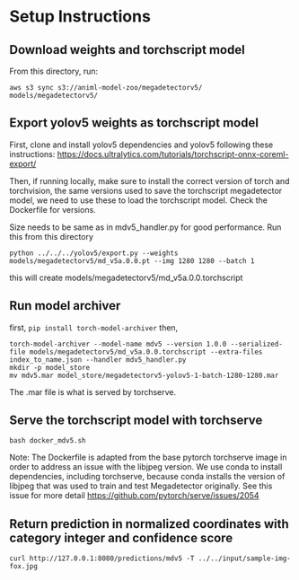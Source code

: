 # Setup Instructions

## Download weights and torchscript model
From this directory, run:
```
aws s3 sync s3://animl-model-zoo/megadetectorv5/ models/megadetectorv5/
```

## Export yolov5 weights as torchscript model

First, clone and install yolov5 dependencies and yolov5 following these instructions: https://docs.ultralytics.com/tutorials/torchscript-onnx-coreml-export/

Then, if running locally, make sure to install the correct version of torch and torchvision, the same versions used to save the torchscript megadetector model, we need to use these to load the torchscript model. Check the Dockerfile for versions.

Size needs to be same as in mdv5_handler.py for good performance. Run this from this directory 
```
python ../../../yolov5/export.py --weights models/megadetectorv5/md_v5a.0.0.pt --img 1280 1280 --batch 1 
```
this will create models/megadetectorv5/md_v5a.0.0.torchscript 

## Run model archiver
first, `pip install torch-model-archiver` then,

```
torch-model-archiver --model-name mdv5 --version 1.0.0 --serialized-file models/megadetectorv5/md_v5a.0.0.torchscript --extra-files index_to_name.json --handler mdv5_handler.py
mkdir -p model_store
mv mdv5.mar model_store/megadetectorv5-yolov5-1-batch-1280-1280.mar
```

The .mar file is what is served by torchserve.

## Serve the torchscript model with torchserve

```
bash docker_mdv5.sh
```

Note: The Dockerfile is adapted from the base pytorch torchserve image in order to address an issue with the libjpeg version. We use conda to install dependencies, including torchserve, because conda installs the version of libjpeg that was used to train and test Megadetector originally. See this issue for more detail https://github.com/pytorch/serve/issues/2054

## Return prediction in normalized coordinates with category integer and confidence score

```
curl http://127.0.0.1:8080/predictions/mdv5 -T ../../input/sample-img-fox.jpg
```
